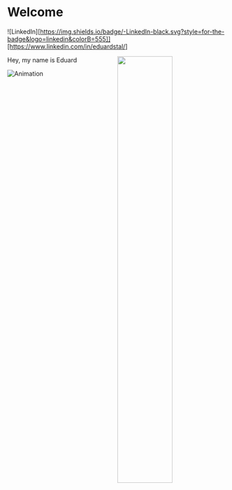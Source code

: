 # Welcome

![LinkedIn][https://img.shields.io/badge/-LinkedIn-black.svg?style=for-the-badge&logo=linkedin&colorB=555]][https://www.linkedin.com/in/eduardstal/]

[<img align="right" width="50%" src="https://github-readme-stats.vercel.app/api?username=eduardstal&theme=dark&show_icons=true">](https://metrics.lecoq.io/ouuan?template=classic)

Hey, my name is Eduard

![Animation]({{snake-animation}})


<!--#
[snake-animation]: https://raw.githubusercontent.com/eduardstal/profile/snake/github-snake.svg
[product-screenshot]: images/screenshot.png
$-->
